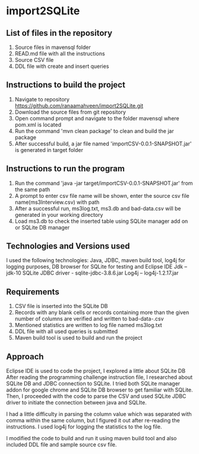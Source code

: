 # import2SQLite
List of files in the repository
-----------------------------------------------------------------------------------------------------------------------
1. Source files in mavensql folder
2. READ.md file with all the instructions
3. Source CSV file 
4. DDL file with create and insert queries

Instructions to build the project
-----------------------------------------------------------------------------------------------------------------------
1. Navigate to repository https://github.com/ranaamahveen/import2SQLite.git 
2. Download the source files from git repository 
3. Open command prompt and navigate to the folder mavensql where pom.xml is located
4. Run the command 'mvn clean package' to clean and build the jar package
5. After successful build, a jar file named 'importCSV-0.0.1-SNAPSHOT.jar' is generated in target folder

Instructions to run the program
-----------------------------------------------------------------------------------------------------------------------
1. Run the command 'java -jar target/importCSV-0.0.1-SNAPSHOT.jar' from the same path
2. A prompt to enter csv file name will be shown, enter the source csv file name(ms3Interview.csv) with path
3. After a successful run, ms3log.txt, ms3.db and bad-data<time-stamp>.csv will be generated in your working directory
7.	Load ms3.db to check the inserted table using SQLite manager add on or SQLite DB manager

Technologies and Versions used
----------------------------------------

I used the following technologies: 
Java, JDBC, maven build tool, log4j for logging purposes, DB browser for SQLite for testing and Eclipse IDE
Jdk – jdk-10
SQLite JDBC driver - sqlite-jdbc-3.8.6.jar
Log4j – log4j-1.2.17.jar

Requirements
------------------------------------------------

1. CSV file is inserted into the SQLite DB
2. Records with any blank cells or records containing more than the given number of columns are verified and written to bad-data-<timestamp>.csv
3. Mentioned statistics are written to log file named ms3log.txt
4. DDL file with all used queries is submitted
5. Maven build tool is used to build and run the project

Approach
---------------------------------------------

Eclipse IDE is used to code the project, I explored a little about SQLite DB 
After reading the programming challenge instruction file, I researched about SQLite DB and JDBC connection to SQLite. I tried both SQLite manager addon for google chrome and SQLite DB browser to get familiar with SQLite. Then, I proceeded with the code to parse the CSV and used SQLite JDBC driver to initiate the connection between java and SQLIte.

I had a little difficulty in parsing the column value which was separated with comma within the same column, but I figured it out after re-reading the instructions. I used log4j for logging the statistics to the log file.

I modified the code to build and run it using maven build tool and also included DDL file and sample source csv file.
